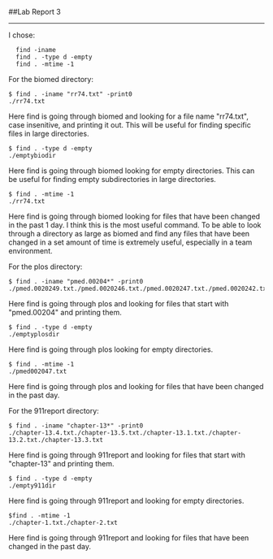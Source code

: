 ##Lab Report 3
***
I chose:
```
  find -iname
  find . -type d -empty
  find . -mtime -1
```

For the biomed directory:
```
$ find . -iname "rr74.txt" -print0
./rr74.txt
```
Here find is going through biomed and looking for a file name "rr74.txt", case insenitive, and printing it out. This will be useful for finding specific 
files in large directories.
```
$ find . -type d -empty
./emptybiodir
```
Here find is going through biomed looking for empty directories. This can be useful for finding empty subdirectories in large directories. 
```
$ find . -mtime -1
./rr74.txt
```
Here find is going through biomed looking for files that have been changed in the past 1 day. I think this is the most useful command. To be able to look 
through a directory as large as biomed and find any files that have been changed in a set amount of time is extremely useful, especially in a team environment.

For the plos directory:
```
$ find . -iname "pmed.00204*" -print0
./pmed.0020249.txt./pmed.0020246.txt./pmed.0020247.txt./pmed.0020242.txt
```
Here find is going through plos and looking for files that start with "pmed.00204" and printing them.

```
$ find . -type d -empty
./emptyplosdir
```
Here find is going through plos looking for empty directories.

```
$ find . -mtime -1
./pmed002047.txt
```
Here find is going through plos and looking for files that have been changed in the past day.

For the 911report directory:
```
$ find . -iname "chapter-13*" -print0
./chapter-13.4.txt./chapter-13.5.txt./chapter-13.1.txt./chapter-13.2.txt./chapter-13.3.txt
```
Here find is going through 911report and looking for files that start with "chapter-13" and printing them.
```
$ find . -type d -empty
./empty911dir
```
Here find is going through 911report and looking for empty directories.
```
$find . -mtime -1
./chapter-1.txt./chapter-2.txt
```
Here find is going through 911report and looking for files that have been changed in the past day.







